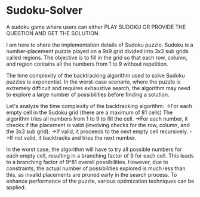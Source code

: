 # Sudoku-Solver
A sudoku game where users can either PLAY SUDOKU OR PROVIDE THE QUESTION AND GET THE SOLUTION.

I am here to share the implementation details of Sudoku puzzle. Sudoku is a number-placement puzzle played on a 9x9 grid divided into 3x3 sub grids called regions. The objective is to fill in the grid so that each row, column, and region contains all the numbers from 1 to 9 without repetition.

The time complexity of the backtracking algorithm used to solve Sudoku puzzles is exponential. In the worst-case scenario, where the puzzle is extremely difficult and requires exhaustive search, the algorithm may need to explore a large number of possibilities before finding a solution.

Let's analyze the time complexity of the backtracking algorithm:
->For each empty cell in the Sudoku grid (there are a maximum of 81 cells) The algorithm tries all numbers from 1 to 9 to fill the cell.
->For each number, it checks if the placement is valid (involving checks for the row, column, and the 3x3 sub grid).
->If valid, it proceeds to the next empty cell recursively.
->If not valid, it backtracks and tries the next number.

In the worst case, the algorithm will have to try all possible numbers for each empty cell, resulting in a branching factor of 9 for each cell. This leads to a branching factor of 9^81 overall possibilities. However, due to constraints, the actual number of possibilities explored is much less than this, as invalid placements are pruned early in the search process.
To enhance performance of the puzzle, various optimization techniques can be applied.
